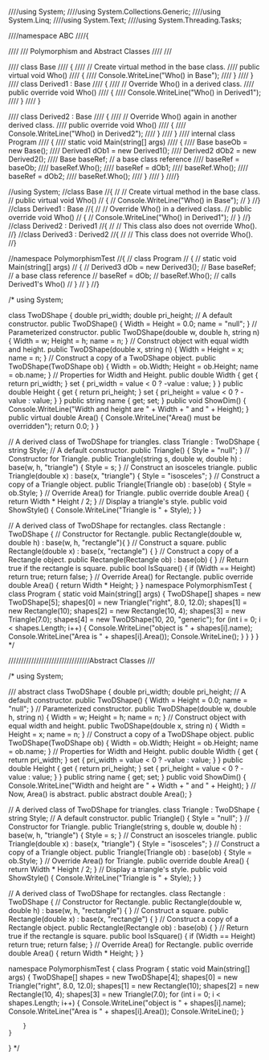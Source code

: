 ////using System;
////using System.Collections.Generic;
////using System.Linq;
////using System.Text;
////using System.Threading.Tasks;

////namespace ABC
////{




////    /// Polymorphism and Abstract Classes
////    /// 



////    class Base
////    {
////        // Create virtual method in the base class.
////        public virtual void Who()
////        {
////            Console.WriteLine("Who() in Base");
////        }
////    }
////    class Derived1 : Base
////    {
////        // Override Who() in a derived class.
////        public override void Who()
////        {
////            Console.WriteLine("Who() in Derived1");
////        }
////    }

////    class Derived2 : Base
////    {
////        // Override Who() again in another derived class.
////        public override void Who()
////        {
////            Console.WriteLine("Who() in Derived2");
////        }
////    }
////    internal class Program
////    {
////        static void Main(string[] args)
////        {
////            Base baseOb = new Base();
////            Derived1 dOb1 = new Derived1();
////            Derived2 dOb2 = new Derived2();
////            Base baseRef; // a base class reference
////            baseRef = baseOb;
////            baseRef.Who();
////            baseRef = dOb1;
////            baseRef.Who();
////            baseRef = dOb2;
////            baseRef.Who();
////        }
////    }
////}


//using System;
//class Base
//{
//    // Create virtual method in the base class.
//    public virtual void Who()
//    {
//        Console.WriteLine("Who() in Base");
//    }
//}
//class Derived1 : Base
//{
//    // Override Who() in a derived class.
//    public override void Who()
//    {
//        Console.WriteLine("Who() in Derived1");
//    }
//}
//class Derived2 : Derived1
//{
//    // This class also does not override Who().
//}
//class Derived3 : Derived2
//{
//    // This class does not override Who().
//}

//namespace PolymorphismTest
//{
//    class Program
//    {
//        static void Main(string[] args)
//        {
//            Derived3 dOb = new Derived3();
//            Base baseRef; // a base class reference
//            baseRef = dOb;
//            baseRef.Who(); // calls Derived1's Who()
//        }
//    }
//}



/*
using System;

class TwoDShape
{
    double pri_width;
    double pri_height;
    // A default constructor.
    public TwoDShape()
    {
        Width = Height = 0.0;
        name = "null";
    }
    // Parameterized constructor.
    public TwoDShape(double w, double h, string n)
    {
        Width = w;
        Height = h;
        name = n;
    }
    // Construct object with equal width and height.
    public TwoDShape(double x, string n)
    {
        Width = Height = x;
        name = n;
    }
    // Construct a copy of a TwoDShape object.
    public TwoDShape(TwoDShape ob)
    {
        Width = ob.Width;
        Height = ob.Height;
        name = ob.name;
    }
    // Properties for Width and Height.
    public double Width
    {
        get { return pri_width; }
        set { pri_width = value < 0 ? -value : value; }
    }
    public double Height
    {
        get { return pri_height; }
        set { pri_height = value < 0 ? -value : value; }
    }
    public string name { get; set; }
    public void ShowDim()
    {
        Console.WriteLine("Width and height are " +
        Width + " and " + Height);
    }
    public virtual double Area()
    {
        Console.WriteLine("Area() must be overridden");
        return 0.0;
    }
}



// A derived class of TwoDShape for triangles.
class Triangle : TwoDShape
{
    string Style;
    // A default constructor.
    public Triangle()
    {
        Style = "null";
    }
    // Constructor for Triangle.
    public Triangle(string s, double w, double h) :
        base(w, h, "triangle")
    {
        Style = s;
    }
    // Construct an isosceles triangle.
    public Triangle(double x)
        : base(x, "triangle")
    {
        Style = "isosceles";
    }
    // Construct a copy of a Triangle object.
    public Triangle(Triangle ob)
        : base(ob)
    {
        Style = ob.Style;
    }
    // Override Area() for Triangle.
    public override double Area()
    {
        return Width * Height / 2;
    }
    // Display a triangle's style.
    public void ShowStyle()
    {
        Console.WriteLine("Triangle is " + Style);
    }
}

// A derived class of TwoDShape for rectangles.
class Rectangle : TwoDShape {
// Constructor for Rectangle.
public Rectangle(double w, double h) :
base(w, h, "rectangle"){ }
// Construct a square.
public Rectangle(double x) :
    base(x, "rectangle") { }
// Construct a copy of a Rectangle object.
public Rectangle(Rectangle ob) : base(ob) { }
// Return true if the rectangle is square.
public bool IsSquare()
{
    if (Width == Height) return true;
    return false;
}
// Override Area() for Rectangle.
public override double Area()
{
    return Width * Height;
}
}
namespace PolymorphismTest
{
    class Program
    {
        static void Main(string[] args)
        {
            TwoDShape[] shapes = new TwoDShape[5];
            shapes[0] = new Triangle("right", 8.0, 12.0);
            shapes[1] = new Rectangle(10);
            shapes[2] = new Rectangle(10, 4);
            shapes[3] = new Triangle(7.0);
            shapes[4] = new TwoDShape(10, 20, "generic");
            for (int i = 0; i < shapes.Length; i++)
            {
                Console.WriteLine("object is " + shapes[i].name);
                Console.WriteLine("Area is " + shapes[i].Area());
                Console.WriteLine();
            }
        }
    }
}
*/

////////////////////////////////Abstract Classes
///


/*
using System;

///
abstract class TwoDShape
{
    double pri_width;
    double pri_height;
    // A default constructor.
    public TwoDShape()
    {
        Width = Height = 0.0;
        name = "null";
    }
    // Parameterized constructor.
    public TwoDShape(double w, double h, string n)
    {
        Width = w;
        Height = h;
        name = n;
    }
    // Construct object with equal width and height.
    public TwoDShape(double x, string n)
    {
        Width = Height = x;
        name = n;
    }
    // Construct a copy of a TwoDShape object.
    public TwoDShape(TwoDShape ob)
    {
        Width = ob.Width;
        Height = ob.Height;
        name = ob.name;
    }
    // Properties for Width and Height.
    public double Width
    {
        get { return pri_width; }
        set { pri_width = value < 0 ? -value : value; }
    }
    public double Height
    {
        get { return pri_height; }
        set { pri_height = value < 0 ? -value : value; }
    }
    public string name { get; set; }
    public void ShowDim()
    {
        Console.WriteLine("Width and height are " +
        Width + " and " + Height);
    }
    // Now, Area() is abstract.
    public abstract double Area();
}

// A derived class of TwoDShape for triangles.
class Triangle : TwoDShape
{
    string Style;
    // A default constructor.
    public Triangle()
    {
        Style = "null";
    }
    // Constructor for Triangle.
    public Triangle(string s, double w, double h) :
        base(w, h, "triangle")
    {
        Style = s;
    }
    // Construct an isosceles triangle.
    public Triangle(double x)
        : base(x, "triangle")
    {
        Style = "isosceles";
    }
    // Construct a copy of a Triangle object.
    public Triangle(Triangle ob)
        : base(ob)
    {
        Style = ob.Style;
    }
    // Override Area() for Triangle.
    public override double Area()
    {
        return Width * Height / 2;
    }
    // Display a triangle's style.
    public void ShowStyle()
    {
        Console.WriteLine("Triangle is " + Style);
    }
}

// A derived class of TwoDShape for rectangles.
class Rectangle : TwoDShape
{
    // Constructor for Rectangle.
    public Rectangle(double w, double h) :
        base(w, h, "rectangle")
    { }
    // Construct a square.
    public Rectangle(double x) :
        base(x, "rectangle")
    { }
    // Construct a copy of a Rectangle object.
    public Rectangle(Rectangle ob) : base(ob) { }
    // Return true if the rectangle is square.
    public bool IsSquare()
    {
        if (Width == Height) return true;
        return false;
    }
    // Override Area() for Rectangle.
    public override double Area()
    {
        return Width * Height;
    }
}

namespace PolymorphismTest
{
    class Program
    {
        static void Main(string[] args)
        {
            TwoDShape[] shapes = new TwoDShape[4];
            shapes[0] = new Triangle("right", 8.0, 12.0);
            shapes[1] = new Rectangle(10);
            shapes[2] = new Rectangle(10, 4);
            shapes[3] = new Triangle(7.0);
            for (int i = 0; i < shapes.Length; i++)
            {
                Console.WriteLine("object is " + shapes[i].name);
                Console.WriteLine("Area is " + shapes[i].Area());
                Console.WriteLine();
            }

        }
    }
}
*/

